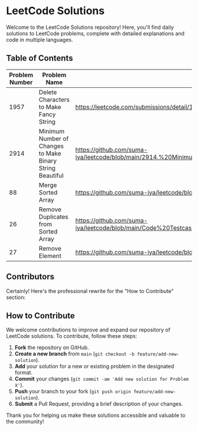 # LeetCode Solutions

Welcome to the LeetCode Solutions repository! Here, you'll find daily solutions to LeetCode problems, complete with detailed explanations and code in multiple languages.

## Table of Contents

| Problem Number | Problem Name                   | Jump into Code                                  |  Difficulty Level |
|----------------|--------------------------------|--------------------------------------------------|------------------|
| 1957       |Delete Characters to Make Fancy String | https://leetcode.com/submissions/detail/1439698548/| Easy             | 
| 2914             |Minimum Number of Changes to Make Binary String Beautiful|https://github.com/suma-iya/leetcode/blob/main/2914.%20Minimum%20Number%20of%20Changes%20to%20Make%20Binary%20String%20Beautiful.cpp |  Medium         |
| 88            |Merge Sorted Array|https://github.com/suma-iya/leetcode/blob/main/88.%20Merge%20Sorted%20Array|  Easy       |
| 26            |Remove Duplicates from Sorted Array| https://github.com/suma-iya/leetcode/blob/main/Code%20Testcase%20Test%20Result%20Test%20Result%2026.%20Remove%20Duplicates%20from%20Sorted%20Array |   Easy       |
| 27            |Remove Element| https://github.com/suma-iya/leetcode/blob/main/Remove%20Element |   Easy       |






## Contributors

<!-- - John Doe [@johndoe](https://github.com/johndoe)
- Jane Smith [@janesmith](https://github.com/janesmith) -->

Certainly! Here's the professional rewrite for the "How to Contribute" section:

## How to Contribute

We welcome contributions to improve and expand our repository of LeetCode solutions. To contribute, follow these steps:

1. **Fork** the repository on GitHub.
2. **Create a new branch** from `main` (`git checkout -b feature/add-new-solution`).
3. **Add** your solution for a new or existing problem in the designated format.
4. **Commit** your changes (`git commit -am 'Add new solution for Problem X'`).
5. **Push** your branch to your fork (`git push origin feature/add-new-solution`).
6. **Submit** a Pull Request, providing a brief description of your changes.

Thank you for helping us make these solutions accessible and valuable to the community!
